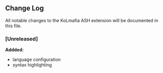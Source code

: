 ## Change Log

All notable changes to the KoLmafia ASH extension will be documented in this file.

### [Unreleased]

**Addded:**

* language configuration
* syntax highlighting
